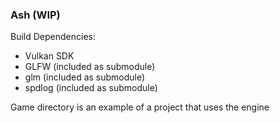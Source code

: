 ### Ash (WIP)

Build Dependencies:
- Vulkan SDK
- GLFW (included as submodule)
- glm (included as submodule)
- spdlog (included as submodule)

Game directory is an example of a project that uses the engine
